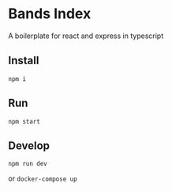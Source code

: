 # Bands Index

A boilerplate for react and express in typescript

## Install

`npm i`

## Run

`npm start`

## Develop

`npm run dev`

or `docker-compose up`
